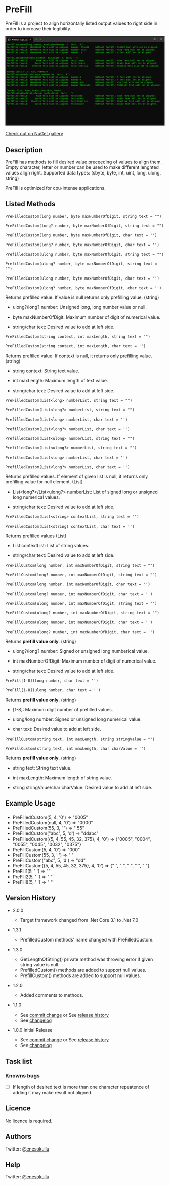 # PreFill

PreFill is a project to align horizontally listed output values to right side in order to increase their legibility.

![PreFill](https://github.com/meokullu/PreFill/blob/master/Prefill/Resources/Screenshot.png)

[Check out on NuGet gallery](https://www.nuget.org/packages/PreFill/)

## Description

PreFill has methods to fill desired value preceeding of values to align them. Empty character, letter or number can be used to make different lenghted values align right. Supported data types: (sbyte, byte, int, uint, long, ulong, string)

PreFill is optimized for cpu-intense applications.

## Listed Methods

```
PreFilledCustom(long number, byte maxNumberOfDigit, string text = "")
```
```
PreFilledCustom(long? number, byte maxNumberOfDigit, string text = "")
```
```
PreFilledCustom(long number, byte maxNumberOfDigit, char text = '')
```
```
PreFilledCustom(long? number, byte maxNumberOfDigit, char text = '')
```
```
PrefilledCustom(ulong number, byte maxNumberOfDigit, string text = "")
```
```
PrefilledCustom(ulong? number, byte maxNumberOfDigit, string text = "")
```
```
PreFilledCustom(ulong number, byte maxNumberOfDigit, char text = '')
```
```
PreFilledCustom(ulong? number, byte maxNumberOfDigit, char text = '')
```

Returns prefilled value. If value is null returns only prefilling value. (string)

* ulong?/long? number: Unsigned long, long number value or null.

* byte maxNumberOfDigit: Maximum number of digit of numerical value.

* string/char text: Desired value to add at left side.

```
PreFilledCustom(string context, int maxLength, string text = "")
```
```
PreFilledCustom(string context, int maxLength, char text = '')
```
Returns prefilled value. If context is null, it returns only prefilling value. (string)

* string context: String text value.

* int maxLength: Maximum length of text value.

* string/char text: Desired value to add at left side.

```
PreFilledCustom(List<long> numberList, string text = "")
```
```
PreFilledCustom(List<long?> numberList, string text = "")
```
```
PrefilledCustom(List<long> numberList, char text = '')
```
```
PrefilledCustom(List<long?> numberList, char text = '')
```
```
PrefilledCustom(List<ulong> numberList, string text = "")
```
```
PrefilledCustom(List<ulong?> numberList, string text = "")
```
```
PrefilledCustom(List<long> numberList, char text = '')
```
```
PrefilledCustom(List<long?> numberList, char text = '')
```

Returns prefilled values. If element of given list is null, it returns only prefilling value for null element. (List<string>)

* List<long?>/List<ulong?> numberList: List of signed long or unsigned long numerical values.
 
* string/char text: Desired value to add at left side.

```
PreFilledCustom(List<string> contextList, string text = "")
```
```
PreFilledCustom(List<string) contextList, char text = '')
```

Returns prefilled values (List<string>)

* List<string> contextList: List of string values.

* string/char text: Desired value to add at left side.

```
PreFillCustom(long number, int maxNumberOfDigit, string text = "")
```
```
PreFillCustom(long? number, int maxNumberOfDigit, string text = "")
```
```
PreFillCustom(long number, int maxNumberOfDigit, char text = '')
```
```
PreFillCustom(long? number, int maxNumberOfDigit, char text = '')
```
```
PreFillCustom(ulong number, int maxNumberOfDigit, string text = "")
```
```
PreFillCustom(ulong? number, int maxNumberOfDigit, string text = "")
```
```
PreFillCustom(ulong number, int maxNumberOfDigit, char text = '')
```
```
PreFillCustom(ulong? number, int maxNumberOfDigit, char text = '')
```

Returns **prefill value only**. (string)

* ulong?/long? number: Signed or unsigned long numberical value.

* int maxNumberOfDigit: Maximum number of digit of numerical value.

* string/char text: Desired value to add at left side.

```
PreFill[1-8](long number, char text = '')
```
```
PreFill[1-8](ulong number, char text = '')
```

Returns **prefill value only**. (string)

* [1-8]: Maximum digit number of prefilled values.

* ulong/long number: Signed or unsigned long numerical value.

* char text: Desired value to add at left side.

```
PreFillCustom(string text, int maxLength, string stringValue = "")
```
```
PreFillCustom(string text, int maxLength, char charValue = '')
```

Returns **prefill value only**. (string)

* string text: String text value.

* int maxLength: Maximum length of string value.

* string stringValue/char charValue: Desired value to add at left side.

## Example Usage

###

* PreFilledCustom(5, 4, '0') => "0005"
* PreFilledCustom(null, 4, '0') => "0000"
* PreFilledCustom(55, 3, ' ') => " 55"
* PreFilledCustom("abc", 5, 'd') => "ddabc"
* PreFilledCustom({5, 4, 55, 45, 32, 375}, 4, '0') => {"0005", "0004", "0055", "0045", "0032", "0375"}
* PreFillCustom(5, 4, '0') => "000"
* PreFillCustom(55, 3, ' ') => " "
* PreFillCustom("abc", 5, 'd') => "dd"
* PreFillCustom({5, 4, 55, 45, 32, 375}, 4, '0') => {"   ", "   ", "  ", "  ", " "}
* PreFill1(5, ' ') => ""
* PreFill2(5, ' ') => " "
* PreFill8(5, ' ') => "       "

## Version History

* 2.0.0
   * Target framework changed from .Net Core 3.1 to .Net 7.0

* 1.3.1
   * PrefilledCustom methods' name changed with PreFilledCustom.

* 1.3.0
   * GetLengthOfString() private method was throwing error if given string value is null.
   * PrefilledCustom() methods are added to support null values.
   * PrefillCustom() methods are added to support null values.

* 1.2.0
  * Added comments to methods.
  
* 1.1.0
  * See [commit change](https://github.com/meokullu/PreFill/commits/master) or See [release history](https://github.com/meokullu/PreFill/releases)
  * See [changelog](https://github.com/meokullu/PreFill/blob/master/CHANGELOG.md)

* 1.0.0 Initial Release
  * See [commit change](https://github.com/meokullu/PreFill/commits/master) or See [release history](https://github.com/meokullu/PreFill/releases)
  * See [changelog](https://github.com/meokullu/PreFill/blob/master/CHANGELOG.md)
  
## Task list

### Knowns bugs ###
- [ ] If length of desired text is more than one character repeatence of adding it may make result not aligned.

## Licence
No licence is required.

## Authors
Twitter: [@enesokullu](https://twitter.com/EnesOkullu)

## Help
Twitter: [@enesokullu](https://twitter.com/EnesOkullu)
